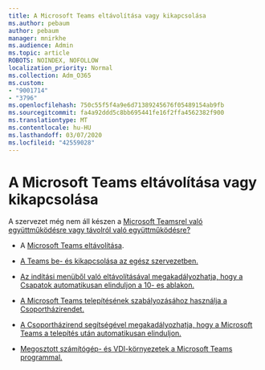 ```yaml
---
title: A Microsoft Teams eltávolítása vagy kikapcsolása
ms.author: pebaum
author: pebaum
manager: mnirkhe
ms.audience: Admin
ms.topic: article
ROBOTS: NOINDEX, NOFOLLOW
localization_priority: Normal
ms.collection: Adm_O365
ms.custom:
- "9001714"
- "3796"
ms.openlocfilehash: 750c55f5f4a9e6d71389245676f05489154ab9fb
ms.sourcegitcommit: fa4a92ddd5c8bb695441fe16f2ffa4562382f900
ms.translationtype: MT
ms.contentlocale: hu-HU
ms.lasthandoff: 03/07/2020
ms.locfileid: "42559028"
---
```

# <a name="remove-or-turn-off-microsoft-teams"></a>A Microsoft Teams eltávolítása vagy kikapcsolása

A szervezet még nem áll készen a [Microsoft Teamsrel való együttműködésre vagy távolról való együttműködésre?](https://products.office.com/microsoft-teams/group-chat-software?&OCID=AID2000955_SEM_WiLWtgAAAKcGoHNG:20200305184100:s&msclkid=cbe12a5675e41135662d7437325dbd9a&ef_id=WiLWtgAAAKcGoHNG:20200305184100:s)

- A [Microsoft Teams eltávolítása](https://support.office.com/article/Uninstall-Microsoft-Teams-3b159754-3c26-4952-abe7-57d27f5f4c81).

- [A Teams be- és kikapcsolása az egész szervezetben.](https://docs.microsoft.com/MicrosoftTeams/office-365-set-up)

- [Az indítási menüből való eltávolításával megakadályozhatja, hogy a Csapatok automatikusan elinduljon a 10- es ablakon.](https://support.microsoft.com/help/4026268/windows-10-change-startup-apps)

- [A Microsoft Teams telepítésének szabályozásához használja a Csoportházirendet.](https://docs.microsoft.com/deployoffice/teams-install#use-group-policy-to-control-the-installation-of-microsoft-teams)

- [A Csoportházirend segítségével megakadályozhatja, hogy a Microsoft Teams a telepítés után automatikusan elinduljon.](https://docs.microsoft.com/deployoffice/teams-install#use-group-policy-to-prevent-microsoft-teams-from-starting-automatically-after-installation)

- [Megosztott számítógép- és VDI-környezetek a Microsoft Teams programmal.](https://docs.microsoft.com/deployoffice/teams-install#shared-computer-and-vdi-environments-with-microsoft-teams)

